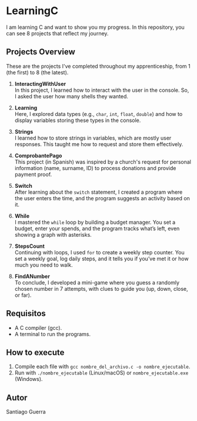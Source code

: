 # LearningC
I am learning C and want to show you my progress. In this repository, you can see 8 projects that reflect my journey.

## Projects Overview
These are the projects I've completed throughout my apprenticeship, from 1 (the first) to 8 (the latest).

1. **InteractingWithUser**  
   In this project, I learned how to interact with the user in the console. So, I asked the user how many shells they wanted.

2. **Learning**  
   Here, I explored data types (e.g., `char`, `int`, `float`, `double`) and how to display variables storing these types in the console.

3. **Strings**  
   I learned how to store strings in variables, which are mostly user responses. This taught me how to request and store them effectively.

4. **ComprobantePago**  
   This project (in Spanish) was inspired by a church's request for personal information (name, surname, ID) to process donations and provide payment proof.

5. **Switch**  
   After learning about the `switch` statement, I created a program where the user enters the time, and the program suggests an activity based on it.

6. **While**  
   I mastered the `while` loop by building a budget manager. You set a budget, enter your spends, and the program tracks what’s left, even showing a graph with asterisks.

7. **StepsCount**  
   Continuing with loops, I used `for` to create a weekly step counter. You set a weekly goal, log daily steps, and it tells you if you’ve met it or how much you need to walk.

8. **FindANumber**  
   To conclude, I developed a mini-game where you guess a randomly chosen number in 7 attempts, with clues to guide you (up, down, close, or far).

## Requisitos
- A C compiler (gcc).
- A terminal to run the programs.

## How to execute
1. Compile each file with `gcc nombre_del_archivo.c -o nombre_ejecutable`.
2. Run with `./nombre_ejecutable` (Linux/macOS) or `nombre_ejecutable.exe` (Windows).

## Autor
Santiago Guerra





